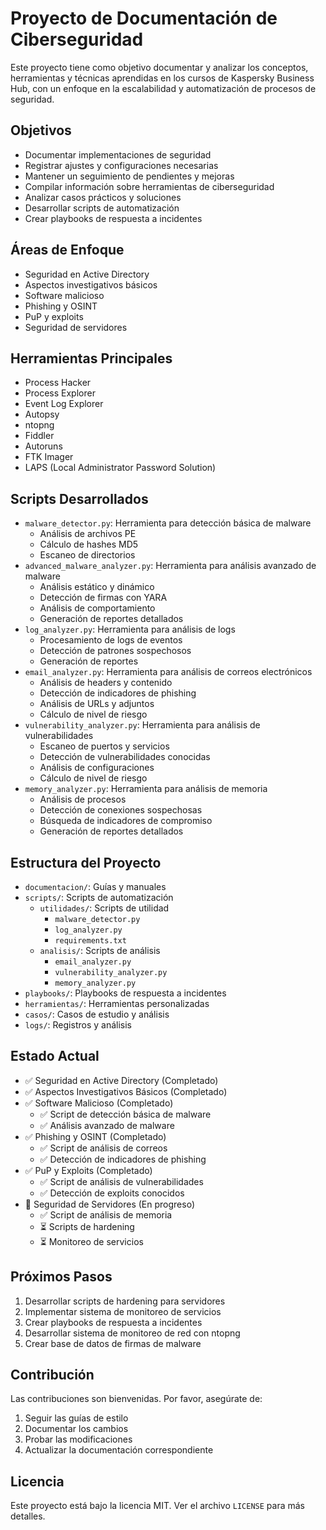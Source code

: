 # Proyecto de Documentación de Ciberseguridad

Este proyecto tiene como objetivo documentar y analizar los conceptos, herramientas y técnicas aprendidas en los cursos de Kaspersky Business Hub, con un enfoque en la escalabilidad y automatización de procesos de seguridad.

## Objetivos
- Documentar implementaciones de seguridad
- Registrar ajustes y configuraciones necesarias
- Mantener un seguimiento de pendientes y mejoras
- Compilar información sobre herramientas de ciberseguridad
- Analizar casos prácticos y soluciones
- Desarrollar scripts de automatización
- Crear playbooks de respuesta a incidentes

## Áreas de Enfoque
- Seguridad en Active Directory
- Aspectos investigativos básicos
- Software malicioso
- Phishing y OSINT
- PuP y exploits
- Seguridad de servidores

## Herramientas Principales
- Process Hacker
- Process Explorer
- Event Log Explorer
- Autopsy
- ntopng
- Fiddler
- Autoruns
- FTK Imager
- LAPS (Local Administrator Password Solution)

## Scripts Desarrollados
- `malware_detector.py`: Herramienta para detección básica de malware
  - Análisis de archivos PE
  - Cálculo de hashes MD5
  - Escaneo de directorios
- `advanced_malware_analyzer.py`: Herramienta para análisis avanzado de malware
  - Análisis estático y dinámico
  - Detección de firmas con YARA
  - Análisis de comportamiento
  - Generación de reportes detallados
- `log_analyzer.py`: Herramienta para análisis de logs
  - Procesamiento de logs de eventos
  - Detección de patrones sospechosos
  - Generación de reportes
- `email_analyzer.py`: Herramienta para análisis de correos electrónicos
  - Análisis de headers y contenido
  - Detección de indicadores de phishing
  - Análisis de URLs y adjuntos
  - Cálculo de nivel de riesgo
- `vulnerability_analyzer.py`: Herramienta para análisis de vulnerabilidades
  - Escaneo de puertos y servicios
  - Detección de vulnerabilidades conocidas
  - Análisis de configuraciones
  - Cálculo de nivel de riesgo
- `memory_analyzer.py`: Herramienta para análisis de memoria
  - Análisis de procesos
  - Detección de conexiones sospechosas
  - Búsqueda de indicadores de compromiso
  - Generación de reportes detallados

## Estructura del Proyecto
- `documentacion/`: Guías y manuales
- `scripts/`: Scripts de automatización
  - `utilidades/`: Scripts de utilidad
    - `malware_detector.py`
    - `log_analyzer.py`
    - `requirements.txt`
  - `analisis/`: Scripts de análisis
    - `email_analyzer.py`
    - `vulnerability_analyzer.py`
    - `memory_analyzer.py`
- `playbooks/`: Playbooks de respuesta a incidentes
- `herramientas/`: Herramientas personalizadas
- `casos/`: Casos de estudio y análisis
- `logs/`: Registros y análisis

## Estado Actual
- ✅ Seguridad en Active Directory (Completado)
- ✅ Aspectos Investigativos Básicos (Completado)
- ✅ Software Malicioso (Completado)
  - ✅ Script de detección básica de malware
  - ✅ Análisis avanzado de malware
- ✅ Phishing y OSINT (Completado)
  - ✅ Script de análisis de correos
  - ✅ Detección de indicadores de phishing
- ✅ PuP y Exploits (Completado)
  - ✅ Script de análisis de vulnerabilidades
  - ✅ Detección de exploits conocidos
- 🔄 Seguridad de Servidores (En progreso)
  - ✅ Script de análisis de memoria
  - ⏳ Scripts de hardening
  - ⏳ Monitoreo de servicios

## Próximos Pasos
1. Desarrollar scripts de hardening para servidores
2. Implementar sistema de monitoreo de servicios
3. Crear playbooks de respuesta a incidentes
4. Desarrollar sistema de monitoreo de red con ntopng
5. Crear base de datos de firmas de malware

## Contribución
Las contribuciones son bienvenidas. Por favor, asegúrate de:
1. Seguir las guías de estilo
2. Documentar los cambios
3. Probar las modificaciones
4. Actualizar la documentación correspondiente

## Licencia
Este proyecto está bajo la licencia MIT. Ver el archivo `LICENSE` para más detalles.